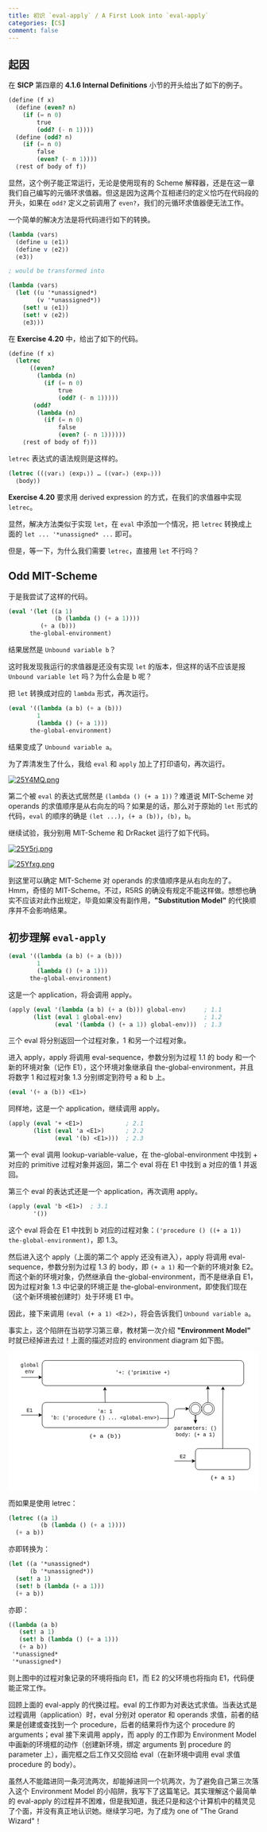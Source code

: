 ```yaml
---
title: 初识 `eval-apply` / A First Look into `eval-apply`
categories: [CS]
comment: false
---
```


## 起因

在 **SICP** 第四章的 **4.1.6 Internal Definitions** 小节的开头给出了如下的例子。

```scheme
(define (f x)
  (define (even? n)
    (if (= n 0)
        true
        (odd? (- n 1))))
  (define (odd? n)
    (if (= n 0)
        false
        (even? (- n 1))))
  ⟨rest of body of f⟩)
```

显然，这个例子能正常运行，无论是使用现有的 Scheme 解释器，还是在这一章我们自己编写的元循环求值器。但这是因为这两个互相递归的定义恰巧在代码段的开头，如果在 `odd?` 定义之前调用了 `even?`，我们的元循环求值器便无法工作。

一个简单的解决方法是将代码进行如下的转换。

```scheme
(lambda ⟨vars⟩
  (define u ⟨e1⟩)
  (define v ⟨e2⟩)
  ⟨e3⟩)

; would be transformed into

(lambda ⟨vars⟩
  (let ((u '*unassigned*)
        (v '*unassigned*))
    (set! u ⟨e1⟩)
    (set! v ⟨e2⟩)
    ⟨e3⟩))
```

在 **Exercise 4.20** 中，给出了如下的代码。

```scheme
(define (f x)
  (letrec
      ((even?
        (lambda (n)
          (if (= n 0)
              true
              (odd? (- n 1)))))
       (odd?
        (lambda (n)
          (if (= n 0)
              false
              (even? (- n 1))))))
    ⟨rest of body of f⟩))
```

`letrec` 表达式的语法规则是这样的。

```scheme
(letrec ((⟨var₁⟩ ⟨exp₁⟩) … (⟨varₙ⟩ ⟨expₙ⟩))
  ⟨body⟩)
```

**Exercise 4.20** 要求用 derived expression 的方式，在我们的求值器中实现 `letrec`。

显然，解决方法类似于实现 `let`，在 `eval` 中添加一个情况，把 `letrec` 转换成上面的 `let ... '*unassigned* ...` 即可。

但是，等一下，为什么我们需要 `letrec`，直接用 `let` 不行吗？

## Odd MIT-Scheme

于是我尝试了这样的代码。

```scheme
(eval '(let ((a 1)
             (b (lambda () (+ a 1))))
         (+ a (b)))
      the-global-environment)
```

结果居然是 `Unbound variable b`？

这时我发现我运行的求值器是还没有实现 `let` 的版本，但这样的话不应该是报 `Unbound variable let` 吗？为什么会是 b 呢？

把 `let` 转换成对应的 `lambda` 形式，再次运行。

```scheme
(eval '((lambda (a b) (+ a (b)))
        1
        (lambda () (+ a 1)))
      the-global-environment)
```

结果变成了 `Unbound variable a`。

为了弄清发生了什么，我给 `eval` 和 `apply` 加上了打印语句，再次运行。

[![25Y4MQ.png](https://z3.ax1x.com/2021/06/12/25Y4MQ.png)](https://imgtu.com/i/25Y4MQ)

第二个被 `eval` 的表达式居然是 `(lambda () (+ a 1))`？难道说 MIT-Scheme 对 operands 的求值顺序是从右向左的吗？如果是的话，那么对于原始的 `let` 形式的代码，`eval` 的顺序的确是 `(let ...)`，`(+ a (b))`，`(b)`，`b`。

继续试验，我分别用 MIT-Scheme 和 DrRacket 运行了如下代码。

[![25Y5rj.png](https://z3.ax1x.com/2021/06/12/25Y5rj.png)](https://imgtu.com/i/25Y5rj)

[![25Yfxg.png](https://z3.ax1x.com/2021/06/12/25Yfxg.png)](https://imgtu.com/i/25Yfxg)

到这里可以确定 MIT-Scheme 对 operands 的求值顺序是从右向左的了。Hmm，奇怪的 MIT-Scheme。不过，R5RS 的确没有规定不能这样做。想想也确实不应该对此作出规定，毕竟如果没有副作用，**"Substitution Model"** 的代换顺序并不会影响结果。

## 初步理解 `eval-apply`

```scheme
(eval '((lambda (a b) (+ a (b)))
        1
        (lambda () (+ a 1)))
      the-global-environment)
```

这是一个 application，将会调用 apply。

```scheme
(apply (eval '(lambda (a b) (+ a (b))) global-env)     ; 1.1
       (list (eval 1 global-env)                       ; 1.2
             (eval '(lambda () (+ a 1)) global-env)))  ; 1.3
```

三个 eval 将分别返回一个过程对象，1 和另一个过程对象。

进入 apply，apply 将调用 eval-sequence，参数分别为过程 1.1 的 body 和一个新的环境对象（记作 E1），这个环境对象继承自 the-global-environment，并且将数字 1 和过程对象 1.3 分别绑定到符号 a 和 b 上。

```scheme
(eval '(+ a (b)) <E1>)
```

同样地，这是一个 application，继续调用 apply。

```scheme
(apply (eval '+ <E1>)            ; 2.1
       (list (eval 'a <E1>)      ; 2.2
             (eval '(b) <E1>)))  ; 2.3
```

第一个 eval 调用 lookup-variable-value，在 the-global-environment 中找到 + 对应的 primitive 过程对象并返回，第二个 eval 将在 E1 中找到 a 对应的值 1 并返回。

第三个 eval 的表达式还是一个 application，再次调用 apply。

```scheme
(apply (eval 'b <E1>)  ; 3.1
       '())
```

这个 eval 将会在 E1 中找到 b 对应的过程对象：`('procedure () ((+ a 1)) the-global-environment)`，即 1.3。

然后进入这个 apply（上面的第二个 apply 还没有进入），apply 将调用 eval-sequence，参数分别为过程 1.3 的 body，即 `(+ a 1)` 和一个新的环境对象 E2。而这个新的环境对象，仍然继承自 the-global-environment，而不是继承自 E1，因为过程对象 1.3 中记录的环境正是 the-global-environment，即使我们现在（这个新环境被创建时）处于环境 E1 中。

因此，接下来调用 `(eval (+ a 1) <E2>)`，将会告诉我们 `Unbound variable a`。

事实上，这个陷阱在当初学习第三章，教材第一次介绍 **"Environment Model"** 时就已经掉进去过！上面的描述对应的 environment diagram 如下图。

<svg xmlns="http://www.w3.org/2000/svg" xmlns:xlink="http://www.w3.org/1999/xlink" version="1.1" width="596px" height="331px" viewBox="-0.5 -0.5 596 331" style="background-color: rgb(255, 255, 255);"><defs/><g><rect x="80" y="20" width="480" height="60" rx="9" ry="9" fill="#ffffff" stroke="#000000" pointer-events="all"/><g transform="translate(-0.5 -0.5)"><switch><foreignObject style="overflow: visible; text-align: left;" pointer-events="none" width="100%" height="100%" requiredFeatures="http://www.w3.org/TR/SVG11/feature#Extensibility"><div xmlns="http://www.w3.org/1999/xhtml" style="display: flex; align-items: unsafe center; justify-content: unsafe center; width: 478px; height: 1px; padding-top: 50px; margin-left: 81px;"><div style="box-sizing: border-box; font-size: 0; text-align: center; "><div style="display: inline-block; font-size: 12px; font-family: Helvetica; color: #000000; line-height: 1.2; pointer-events: all; white-space: normal; word-wrap: normal; "><font face="Courier New">'+: ('primitive +)</font></div></div></div></foreignObject><text x="320" y="54" fill="#000000" font-family="Helvetica" font-size="12px" text-anchor="middle">'+: ('primitive +)</text></switch></g><path d="M 30 60 L 73.63 60" fill="none" stroke="#000000" stroke-miterlimit="10" pointer-events="stroke"/><path d="M 78.88 60 L 71.88 63.5 L 73.63 60 L 71.88 56.5 Z" fill="#000000" stroke="#000000" stroke-miterlimit="10" pointer-events="all"/><rect x="20" y="20" width="60" height="40" fill="none" stroke="none" pointer-events="all"/><g transform="translate(-0.5 -0.5)"><switch><foreignObject style="overflow: visible; text-align: left;" pointer-events="none" width="100%" height="100%" requiredFeatures="http://www.w3.org/TR/SVG11/feature#Extensibility"><div xmlns="http://www.w3.org/1999/xhtml" style="display: flex; align-items: unsafe center; justify-content: unsafe center; width: 1px; height: 1px; padding-top: 40px; margin-left: 50px;"><div style="box-sizing: border-box; font-size: 0; text-align: center; "><div style="display: inline-block; font-size: 12px; font-family: Helvetica; color: #000000; line-height: 1.2; pointer-events: all; white-space: nowrap; "><font face="Courier New">global<br />env</font></div></div></div></foreignObject><text x="50" y="44" fill="#000000" font-family="Helvetica" font-size="12px" text-anchor="middle">global...</text></switch></g><path d="M 230 120 L 229.4 89.19" fill="none" stroke="#000000" stroke-miterlimit="10" pointer-events="stroke"/><path d="M 229.3 83.94 L 232.94 90.87 L 229.4 89.19 L 225.94 91 Z" fill="#000000" stroke="#000000" stroke-miterlimit="10" pointer-events="all"/><rect x="80" y="120" width="300" height="60" rx="9" ry="9" fill="#ffffff" stroke="#000000" pointer-events="all"/><g transform="translate(-0.5 -0.5)"><switch><foreignObject style="overflow: visible; text-align: left;" pointer-events="none" width="100%" height="100%" requiredFeatures="http://www.w3.org/TR/SVG11/feature#Extensibility"><div xmlns="http://www.w3.org/1999/xhtml" style="display: flex; align-items: unsafe center; justify-content: unsafe center; width: 298px; height: 1px; padding-top: 150px; margin-left: 81px;"><div style="box-sizing: border-box; font-size: 0; text-align: center; "><div style="display: inline-block; font-size: 12px; font-family: Helvetica; color: #000000; line-height: 1.2; pointer-events: all; white-space: normal; word-wrap: normal; "><font face="Courier New">'a: 1<br />'b: ('procedure () ... &lt;global-env&gt;)</font></div></div></div></foreignObject><text x="230" y="154" fill="#000000" font-family="Helvetica" font-size="12px" text-anchor="middle">'a: 1...</text></switch></g><path d="M 445 150 L 445 170 L 445 150 L 445 163.63" fill="none" stroke="#000000" stroke-miterlimit="10" pointer-events="stroke"/><path d="M 445 168.88 L 441.5 161.88 L 445 163.63 L 448.5 161.88 Z" fill="#000000" stroke="#000000" stroke-miterlimit="10" pointer-events="all"/><ellipse cx="445" cy="135" rx="15" ry="15" fill="#ffffff" stroke="#000000" pointer-events="all"/><ellipse cx="445" cy="135" rx="11" ry="11" fill="none" stroke="#000000" pointer-events="all"/><path d="M 475 120 L 474.63 86.79" fill="none" stroke="#000000" stroke-miterlimit="10" pointer-events="stroke"/><path d="M 474.57 81.54 L 478.15 88.5 L 474.63 86.79 L 471.15 88.58 Z" fill="#000000" stroke="#000000" stroke-miterlimit="10" pointer-events="all"/><ellipse cx="475" cy="135" rx="15" ry="15" fill="#ffffff" stroke="#000000" pointer-events="all"/><ellipse cx="475" cy="135" rx="11" ry="11" fill="none" stroke="#000000" pointer-events="all"/><path d="M 360 158 L 385 158 Q 395 158 395 148 L 395 141.5 Q 395 135 405 135 L 423.63 135" fill="none" stroke="#000000" stroke-miterlimit="10" pointer-events="stroke"/><path d="M 428.88 135 L 421.88 138.5 L 423.63 135 L 421.88 131.5 Z" fill="#000000" stroke="#000000" stroke-miterlimit="10" pointer-events="all"/><rect x="385" y="170" width="120" height="40" fill="none" stroke="none" pointer-events="all"/><g transform="translate(-0.5 -0.5)"><switch><foreignObject style="overflow: visible; text-align: left;" pointer-events="none" width="100%" height="100%" requiredFeatures="http://www.w3.org/TR/SVG11/feature#Extensibility"><div xmlns="http://www.w3.org/1999/xhtml" style="display: flex; align-items: unsafe center; justify-content: unsafe center; width: 1px; height: 1px; padding-top: 190px; margin-left: 445px;"><div style="box-sizing: border-box; font-size: 0; text-align: center; "><div style="display: inline-block; font-size: 12px; font-family: Helvetica; color: #000000; line-height: 1.2; pointer-events: all; white-space: nowrap; "><font face="Courier New">parameters: ()<br />body: (+ a 1)<br /></font></div></div></div></foreignObject><text x="445" y="194" fill="#000000" font-family="Helvetica" font-size="12px" text-anchor="middle">parameters: ()...</text></switch></g><path d="M 30 150 L 73.63 150" fill="none" stroke="#000000" stroke-miterlimit="10" pointer-events="stroke"/><path d="M 78.88 150 L 71.88 153.5 L 73.63 150 L 71.88 146.5 Z" fill="#000000" stroke="#000000" stroke-miterlimit="10" pointer-events="all"/><rect x="35" y="130" width="30" height="20" fill="none" stroke="none" pointer-events="all"/><g transform="translate(-0.5 -0.5)"><switch><foreignObject style="overflow: visible; text-align: left;" pointer-events="none" width="100%" height="100%" requiredFeatures="http://www.w3.org/TR/SVG11/feature#Extensibility"><div xmlns="http://www.w3.org/1999/xhtml" style="display: flex; align-items: unsafe center; justify-content: unsafe center; width: 1px; height: 1px; padding-top: 140px; margin-left: 50px;"><div style="box-sizing: border-box; font-size: 0; text-align: center; "><div style="display: inline-block; font-size: 12px; font-family: Helvetica; color: #000000; line-height: 1.2; pointer-events: all; white-space: nowrap; "><font face="Courier New">E1</font></div></div></div></foreignObject><text x="50" y="144" fill="#000000" font-family="Helvetica" font-size="12px" text-anchor="middle">E1</text></switch></g><path d="M 510 230 L 510 155 L 510.51 87.99" fill="none" stroke="#000000" stroke-miterlimit="10" pointer-events="stroke"/><path d="M 510.55 82.74 L 514 89.76 L 510.51 87.99 L 507 89.71 Z" fill="#000000" stroke="#000000" stroke-miterlimit="10" pointer-events="all"/><rect x="445" y="230" width="130" height="50" rx="7.5" ry="7.5" fill="#ffffff" stroke="#000000" pointer-events="all"/><rect x="185" y="190" width="90" height="20" fill="none" stroke="none" pointer-events="all"/><g transform="translate(-0.5 -0.5)"><switch><foreignObject style="overflow: visible; text-align: left;" pointer-events="none" width="100%" height="100%" requiredFeatures="http://www.w3.org/TR/SVG11/feature#Extensibility"><div xmlns="http://www.w3.org/1999/xhtml" style="display: flex; align-items: unsafe center; justify-content: unsafe center; width: 1px; height: 1px; padding-top: 200px; margin-left: 230px;"><div style="box-sizing: border-box; font-size: 0; text-align: center; "><div style="display: inline-block; font-size: 12px; font-family: Helvetica; color: #000000; line-height: 1.2; pointer-events: all; white-space: nowrap; "><font face="Courier New" style="font-size: 14px">(+ a (b))</font></div></div></div></foreignObject><text x="230" y="204" fill="#000000" font-family="Helvetica" font-size="12px" text-anchor="middle">(+ a (b))</text></switch></g><rect x="475" y="290" width="70" height="20" fill="none" stroke="none" pointer-events="all"/><g transform="translate(-0.5 -0.5)"><switch><foreignObject style="overflow: visible; text-align: left;" pointer-events="none" width="100%" height="100%" requiredFeatures="http://www.w3.org/TR/SVG11/feature#Extensibility"><div xmlns="http://www.w3.org/1999/xhtml" style="display: flex; align-items: unsafe center; justify-content: unsafe center; width: 1px; height: 1px; padding-top: 300px; margin-left: 510px;"><div style="box-sizing: border-box; font-size: 0; text-align: center; "><div style="display: inline-block; font-size: 12px; font-family: Helvetica; color: #000000; line-height: 1.2; pointer-events: all; white-space: nowrap; "><font face="Courier New" style="font-size: 14px">(+ a 1)</font></div></div></div></foreignObject><text x="510" y="304" fill="#000000" font-family="Helvetica" font-size="12px" text-anchor="middle">(+ a 1)</text></switch></g><path d="M 395 259.5 L 438.63 259.5" fill="none" stroke="#000000" stroke-miterlimit="10" pointer-events="stroke"/><path d="M 443.88 259.5 L 436.88 263 L 438.63 259.5 L 436.88 256 Z" fill="#000000" stroke="#000000" stroke-miterlimit="10" pointer-events="all"/><rect x="400" y="240" width="30" height="20" fill="none" stroke="none" pointer-events="all"/><g transform="translate(-0.5 -0.5)"><switch><foreignObject style="overflow: visible; text-align: left;" pointer-events="none" width="100%" height="100%" requiredFeatures="http://www.w3.org/TR/SVG11/feature#Extensibility"><div xmlns="http://www.w3.org/1999/xhtml" style="display: flex; align-items: unsafe center; justify-content: unsafe center; width: 1px; height: 1px; padding-top: 250px; margin-left: 415px;"><div style="box-sizing: border-box; font-size: 0; text-align: center; "><div style="display: inline-block; font-size: 12px; font-family: Helvetica; color: #000000; line-height: 1.2; pointer-events: all; white-space: nowrap; "><font face="Courier New">E2</font></div></div></div></foreignObject><text x="415" y="254" fill="#000000" font-family="Helvetica" font-size="12px" text-anchor="middle">E2</text></switch></g></g><switch><g requiredFeatures="http://www.w3.org/TR/SVG11/feature#Extensibility"/><a transform="translate(0,-5)" xlink:href="https://www.diagrams.net/doc/faq/svg-export-text-problems" target="_blank"><text text-anchor="middle" font-size="10px" x="50%" y="100%">Viewer does not support full SVG 1.1</text></a></switch></svg>

而如果是使用 letrec：

```scheme
(letrec ((a 1)
         (b (lambda () (+ a 1))))
  (+ a b))
```

亦即转换为：

```scheme
(let ((a '*unassigned*)
      (b '*unassigned*))
  (set! a 1)
  (set! b (lambda (+ a 1)))
  (+ a b))
```

亦即：

```scheme
((lambda (a b)
   (set! a 1)
   (set! b (lambda () (+ a 1)))
   (+ a b))
 '*unassigned*
 '*unassigned*)
```

则上图中的过程对象记录的环境将指向 E1，而 E2 的父环境也将指向 E1，代码便能正常工作。

回顾上面的 eval-apply 的代换过程。eval 的工作即为对表达式求值。当表达式是过程调用（application）时，eval 分别对 operator 和 operands 求值，前者的结果是创建或查找到一个 procedure，后者的结果将作为这个 procedure 的 arguments；eval 接下来调用 apply，而 apply 的工作即为 Environment Model 中画新的环境框的动作（创建新环境，绑定 arguments 到 procedure 的 parameter 上），画完框之后工作又交回给 eval（在新环境中调用 eval 求值 procedure 的 body）。

虽然人不能踏进同一条河流两次，却能掉进同一个坑两次，为了避免自己第三次落入这个 Environment Model 的小陷阱，我写下了这篇笔记。其实理解这个最简单的 eval-apply 的过程并不困难，但是我知道，我还只是和这个计算机中的精灵见了个面，并没有真正地认识她。继续学习吧，为了成为 one of "The Grand Wizard"！

